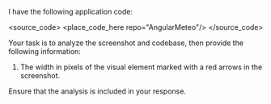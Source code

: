 I have the following application code:

<source_code>
<place_code_here repo="AngularMeteo"/>
</source_code>

Your task is to analyze the screenshot and codebase, then provide the following information:
1) The width in pixels of the visual element marked with a red arrows in the screenshot.

Ensure that the analysis is included in your response.
